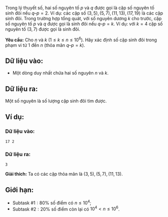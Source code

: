 Trong lý thuyết số, hai số nguyên tố $p$ và $q$ được gọi là cặp số nguyên tố sinh đôi nếu $q–p=2$. Ví dụ: các cặp số $(3,5),(5,7),(11,13),(17,19)$ là các cặp sinh đôi. Trong trường hợp tổng quát, với số nguyên dương $k$ cho trước, cặp số nguyên tố $p$ và $q$ được gọi là sinh đôi nếu $q–p=k$. Ví dụ: với $k=4$ cặp số nguyên tố $(3,7)$ được gọi là sinh đôi.

**Yêu cầu:** Cho $n$ và $k\ (1≤k≤n≤10^6)$. Hãy xác định số cặp sinh đôi trong phạm vi từ $1$ đến $n$ (thỏa mãn $q–p=k$).

## Dữ liệu vào:
- Một dòng duy nhất chứa hai số nguyên $n$ và $k$.

## Dữ liệu ra:
Một số nguyên là số lượng cặp sinh đôi tìm được.

## Ví dụ:
### Dữ liệu vào:
```
17 2
```

### Dữ liệu ra:
```
3
```

**Giải thích:** Ta có các cặp thỏa mãn là $(3,5),(5,7),(11,13)$.

## Giới hạn:
- Subtask $\#1: 80\%$ số điểm có $n≤10^4$;
- Subtask $\#2: 20\%$ số điểm còn lại có $10^4< n≤10^6$.
